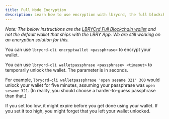 ```yaml
---
title: Full Node Encryption
description: Learn how to use encryption with lbrycrd, the full blockchain software for the LBRY network. 
--- 
```


*Note: The below instructions are the [LBRYCrd Full Blockchain wallet](https://github.com/lbryio/lbrycrd) and not the default wallet that ships with the LBRY App. We are still working on an encryption solution for this.*

You can use `lbrycrd-cli encryptwallet <passphrase>` to encrypt your wallet.

You can use `lbrycrd-cli walletpassphrase <passphrase> <timeout>` to temporarily unlock the wallet. The <timeout> parameter is in seconds.

For example, `lbrycrd-cli walletpassphrase 'open sesame 321' 300` would unlock your wallet for five minutes, assuming your passphrase was `open sesame 321`. (In reality, you should choose a harder-to-guess passphrase than that.)

If you set <timeout> too low, it might expire before you get done using your wallet. If you set it too high, you might forget that you left your wallet unlocked.
